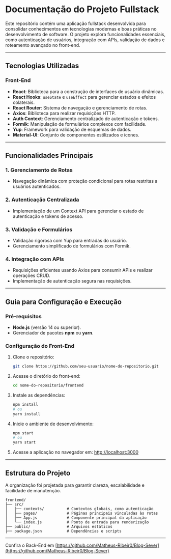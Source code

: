 # Documentação do Projeto Fullstack

Este repositório contém uma aplicação fullstack desenvolvida para consolidar conhecimentos em tecnologias modernas e boas práticas no desenvolvimento de software. O projeto explora funcionalidades essenciais, como autenticação de usuários, integração com APIs, validação de dados e roteamento avançado no front-end.

---

## Tecnologias Utilizadas

### Front-End
- **React**: Biblioteca para a construção de interfaces de usuário dinâmicas.
- **React Hooks**: `useState` e `useEffect` para gerenciar estados e efeitos colaterais.
- **React Router**: Sistema de navegação e gerenciamento de rotas.
- **Axios**: Biblioteca para realizar requisições HTTP.
- **Auth Context**: Gerenciamento centralizado de autenticação e tokens.
- **Formik**: Manipulação de formulários complexos com facilidade.
- **Yup**: Framework para validação de esquemas de dados.
- **Material-UI**: Conjunto de componentes estilizados e ícones.

---
## Funcionalidades Principais

### 1. Gerenciamento de Rotas
- Navegação dinâmica com proteção condicional para rotas restritas a usuários autenticados.

### 2. Autenticação Centralizada
- Implementação de um Context API para gerenciar o estado de autenticação e tokens de acesso.

### 3. Validação e Formulários
- Validação rigorosa com Yup para entradas do usuário.
- Gerenciamento simplificado de formulários com Formik.

### 4. Integração com APIs
- Requisições eficientes usando Axios para consumir APIs e realizar operações CRUD.
- Implementação de autenticação segura nas requisições.

---
## Guia para Configuração e Execução

### Pré-requisitos
- **Node.js** (versão 14 ou superior).
- Gerenciador de pacotes **npm** ou **yarn**.

### Configuração do Front-End

1. Clone o repositório:
   ```bash
   git clone https://github.com/seu-usuario/nome-do-repositorio.git
   ```

2. Acesse o diretório do front-end:
   ```bash
   cd nome-do-repositorio/frontend
   ```

3. Instale as dependências:
   ```bash
   npm install
   # ou
   yarn install
   ```

4. Inicie o ambiente de desenvolvimento:
   ```bash
   npm start
   # ou
   yarn start
   ```

5. Acesse a aplicação no navegador em: [http://localhost:3000](http://localhost:3000)

---

## Estrutura do Projeto

A organização foi projetada para garantir clareza, escalabilidade e facilidade de manutenção.

```
frontend/
├── src/
│   ├── contexts/          # Contextos globais, como autenticação
│   ├── pages/             # Páginas principais vinculadas às rotas
│   ├── App.js             # Componente principal da aplicação
│   └── index.js           # Ponto de entrada para renderização
├── public/                # Arquivos estáticos
├── package.json           # Dependências e scripts
```

---



Confira o Back-End em [https://github.com/Matheus-Ribeir0/Blog-Sever](https://github.com/Matheus-Ribeir0/Blog-Sever)
